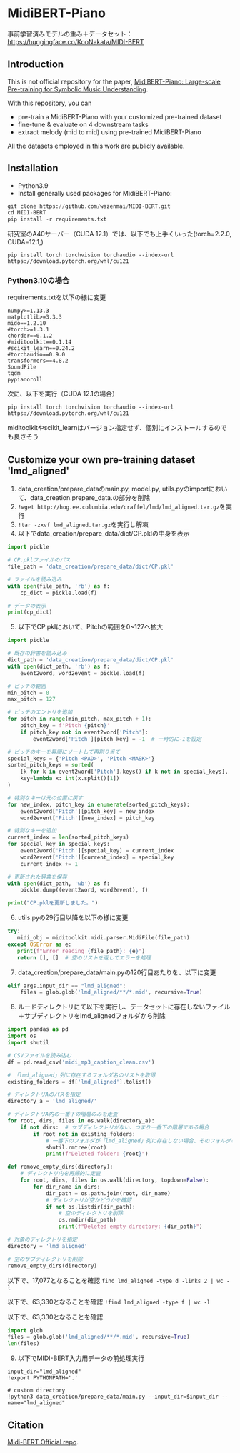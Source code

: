 # MidiBERT-Piano


事前学習済みモデルの重み＋データセット：https://huggingface.co/KooNakata/MIDI-BERT

## Introduction
This is not official repository for the paper, [MidiBERT-Piano: Large-scale Pre-training for Symbolic Music Understanding](https://arxiv.org/pdf/2107.05223.pdf).

With this repository, you can
* pre-train a MidiBERT-Piano with your customized pre-trained dataset
* fine-tune & evaluate on 4 downstream tasks
* extract melody (mid to mid) using pre-trained MidiBERT-Piano

All the datasets employed in this work are publicly available.

## Installation
* Python3.9
* Install generally used packages for MidiBERT-Piano:
```python
git clone https://github.com/wazenmai/MIDI-BERT.git
cd MIDI-BERT
pip install -r requirements.txt
```

研究室のA40サーバー（CUDA 12.1）では、以下でも上手くいった(torch=2.2.0, CUDA=12.1,)

```
pip install torch torchvision torchaudio --index-url https://download.pytorch.org/whl/cu121
```

### Python3.10の場合
requirements.txtを以下の様に変更
```
numpy>=1.13.3
matplotlib>=3.3.3
mido==1.2.10
#torch>=1.3.1
chorder==0.1.2
#miditoolkit==0.1.14
#scikit_learn==0.24.2
#torchaudio==0.9.0
transformers==4.8.2
SoundFile
tqdm
pypianoroll
```
次に、以下を実行（CUDA 12.1の場合）
```
pip install torch torchvision torchaudio --index-url https://download.pytorch.org/whl/cu121
```

miditoolkitやscikit_learnはバージョン指定せず、個別にインストールするのでも良さそう

## Customize your own pre-training dataset 'lmd_aligned'

1. data_creation/prepare_dataのmain.py, model.py, utils.pyのimportにおいて、data_creation.prepare_data.の部分を削除
2. ```!wget http://hog.ee.columbia.edu/craffel/lmd/lmd_aligned.tar.gz```を実行
3. ```!tar -zxvf lmd_aligned.tar.gz```を実行し解凍
4. 以下でdata_creation/prepare_data/dict/CP.pklの中身を表示
```python
import pickle

# CP.pklファイルのパス
file_path = 'data_creation/prepare_data/dict/CP.pkl'

# ファイルを読み込み
with open(file_path, 'rb') as f:
    cp_dict = pickle.load(f)

# データの表示
print(cp_dict)
```
5. 以下でCP.pklにおいて、Pitchの範囲を0~127へ拡大
```python
import pickle

# 既存の辞書を読み込み
dict_path = 'data_creation/prepare_data/dict/CP.pkl'
with open(dict_path, 'rb') as f:
    event2word, word2event = pickle.load(f)

# ピッチの範囲
min_pitch = 0
max_pitch = 127

# ピッチのエントリを追加
for pitch in range(min_pitch, max_pitch + 1):
    pitch_key = f'Pitch {pitch}'
    if pitch_key not in event2word['Pitch']:
        event2word['Pitch'][pitch_key] = -1  # 一時的に-1を設定

# ピッチのキーを昇順にソートして再割り当て
special_keys = {'Pitch <PAD>', 'Pitch <MASK>'}
sorted_pitch_keys = sorted(
    [k for k in event2word['Pitch'].keys() if k not in special_keys],
    key=lambda x: int(x.split()[1])
)

# 特別なキーは元の位置に戻す
for new_index, pitch_key in enumerate(sorted_pitch_keys):
    event2word['Pitch'][pitch_key] = new_index
    word2event['Pitch'][new_index] = pitch_key

# 特別なキーを追加
current_index = len(sorted_pitch_keys)
for special_key in special_keys:
    event2word['Pitch'][special_key] = current_index
    word2event['Pitch'][current_index] = special_key
    current_index += 1

# 更新された辞書を保存
with open(dict_path, 'wb') as f:
    pickle.dump((event2word, word2event), f)

print("CP.pklを更新しました。")
```
6. utils.pyの29行目以降を以下の様に変更
```python
try:
   midi_obj = miditoolkit.midi.parser.MidiFile(file_path)
except OSError as e:
   print(f"Error reading {file_path}: {e}")
   return [], []  # 空のリストを返してエラーを処理
```

7. data_creation/prepare_data/main.pyの120行目あたりを、以下に変更
```python
elif args.input_dir == "lmd_aligned":
    files = glob.glob('lmd_aligned/**/*.mid', recursive=True)
```

8. ルードディレクトリにて以下を実行し、データセットに存在しないファイル＋サブディレクトリをlmd_alignedフォルダから削除
```python
import pandas as pd
import os
import shutil

# CSVファイルを読み込む
df = pd.read_csv('midi_mp3_caption_clean.csv')

# 「lmd_aligned」列に存在するフォルダ名のリストを取得
existing_folders = df['lmd_aligned'].tolist()

# ディレクトリAのパスを指定
directory_a = 'lmd_aligned/'

# ディレクトリA内の一番下の階層のみを走査
for root, dirs, files in os.walk(directory_a):
    if not dirs:  # サブディレクトリがない、つまり一番下の階層である場合
        if root not in existing_folders:
            # 一番下のフォルダが「lmd_aligned」列に存在しない場合、そのフォルダを削除
            shutil.rmtree(root)
            print(f"Deleted folder: {root}")
```

```python
def remove_empty_dirs(directory):
    # ディレクトリ内を再帰的に走査
    for root, dirs, files in os.walk(directory, topdown=False):
        for dir_name in dirs:
            dir_path = os.path.join(root, dir_name)
            # ディレクトリが空かどうかを確認
            if not os.listdir(dir_path):
                # 空のディレクトリを削除
                os.rmdir(dir_path)
                print(f"Deleted empty directory: {dir_path}")

# 対象のディレクトリを指定
directory = 'lmd_aligned'

# 空のサブディレクトリを削除
remove_empty_dirs(directory)
```

以下で、17,077となることを確認
```find lmd_aligned -type d -links 2 | wc -l```

以下で、63,330となることを確認
```!find lmd_aligned -type f | wc -l```

以下で、63,330となることを確認
```python
import glob
files = glob.glob('lmd_aligned/**/*.mid', recursive=True)
len(files)
```

9. 以下でMIDI-BERT入力用データの前処理実行
```
input_dir="lmd_aligned"
!export PYTHONPATH='.'

# custom directory
!python3 data_creation/prepare_data/main.py --input_dir=$input_dir --name="lmd_aligned"
```

## Citation

[Midi-BERT Official repo](https://github.com/wazenmai/MIDI-BERT/tree/CP).
